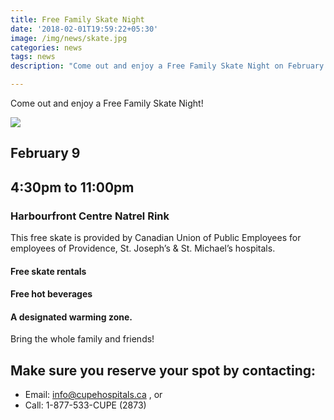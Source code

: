 ```yaml
---
title: Free Family Skate Night
date: '2018-02-01T19:59:22+05:30'
image: /img/news/skate.jpg
categories: news
tags: news
description: "Come out and enjoy a Free Family Skate Night on February 9, 4:30pm to 11:00pm at the Harbourfront Centre Natrel Rink! This free skate is provided by Canadian Union of Public Employees for employees of Providence, St. Joseph’s & St. Michael’s hospitals. There will be free skate rentals, free hot beverages, and a designated warming zone. Bring the whole family and friends!"

---
```


Come out and enjoy a Free Family Skate Night!

![](/img/news/skate.jpg)

## February 9
## 4:30pm to 11:00pm
### Harbourfront Centre Natrel Rink

This free skate is provided by Canadian Union of Public Employees for employees of Providence, St. Joseph’s & St. Michael’s hospitals. 


#### Free skate rentals
#### Free hot beverages
#### A designated warming zone. 

Bring the whole family and friends!


## Make sure you reserve your spot by contacting:

- Email: [info@cupehospitals.ca](info@cupehospitals.ca) , or
- Call: 1-877-533-CUPE (2873)
